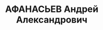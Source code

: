 ---
title: АФАНАСЬЕВ Андрей Александрович
description: '1902 року народження, с. Баранове Одеської області, українець, із робітників,
  освіта вища, проживав у м. Миколаєві. Начальник бюро заводу ім. А. Марті.

  Заарештований 20.10.1937 р. Військовою Колегією Верховного Суду СРСР 08.12.1937
  р. засуджений до 15 років ВТТ. Подальша доля невідома.

  Реабілітований у 1956 р.'
---
